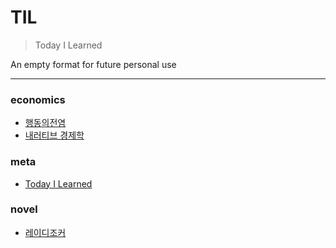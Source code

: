 # TIL

> Today I Learned

An empty format for future personal use 

---

### economics

- [행동의전염](economics/행동의전염.md)
- [내러티브 경제학](economics/내러티브-경제학.md)

### meta

- [Today I Learned](meta/today-i-learned.md)

### novel

- [레이디조커](novel/레이디조커.md)

